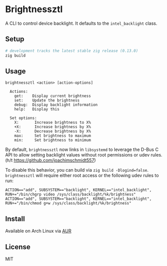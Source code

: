 # Brightnessztl
A CLI to control device backlight. It defaults to the `intel_backlight` class.

## Setup
```sh
# development tracks the latest stable zig release (0.13.0)
zig build
```

## Usage
```
brightnessztl <action> [action-options]

  Actions:
    get:    Display current brightness
    set:    Update the brightness
    debug:  Display backlight information
    help:   Display this

  Set options:
    X:       Increase brightness to X%
    +X:      Increase brightness by X%
    -X:      Decrease brightness by X%
    max:     Set brightness to maximum
    min:     Set brightness to minimum
```

By default, `brightnessztl` now links in `libsystemd` to leverage the D-Bus C
API to allow setting backlight values without root permissions or udev rules.
(h/t https://github.com/joachimschmidt557)

To disable this behavior, you can build via `zig build -Dlogind=false`.
`brightnessztl` will require either root access or the following udev rules to
run:

```
ACTION=="add", SUBSYSTEM=="backlight", KERNEL=="intel_backlight", RUN+="/bin/chgrp video /sys/class/backlight/%k/brightness"
ACTION=="add", SUBSYSTEM=="backlight", KERNEL=="intel_backlight", RUN+="/bin/chmod g+w /sys/class/backlight/%k/brightness"
```

## Install
Available on Arch Linux via [AUR](https://aur.archlinux.org/packages/brightnessztl/)

## License
MIT
